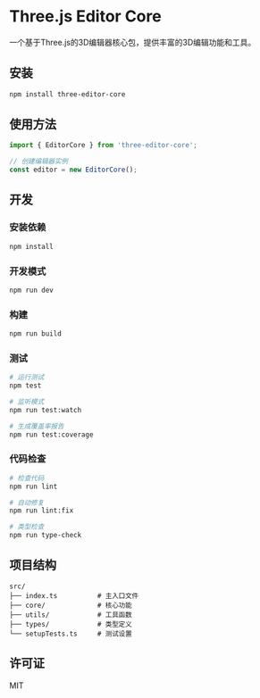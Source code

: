 # Three.js Editor Core

一个基于Three.js的3D编辑器核心包，提供丰富的3D编辑功能和工具。

## 安装

```bash
npm install three-editor-core
```

## 使用方法

```typescript
import { EditorCore } from 'three-editor-core';

// 创建编辑器实例
const editor = new EditorCore();
```

## 开发

### 安装依赖

```bash
npm install
```

### 开发模式

```bash
npm run dev
```

### 构建

```bash
npm run build
```

### 测试

```bash
# 运行测试
npm test

# 监听模式
npm run test:watch

# 生成覆盖率报告
npm run test:coverage
```

### 代码检查

```bash
# 检查代码
npm run lint

# 自动修复
npm run lint:fix

# 类型检查
npm run type-check
```

## 项目结构

```
src/
├── index.ts          # 主入口文件
├── core/             # 核心功能
├── utils/            # 工具函数
├── types/            # 类型定义
└── setupTests.ts     # 测试设置
```

## 许可证

MIT 